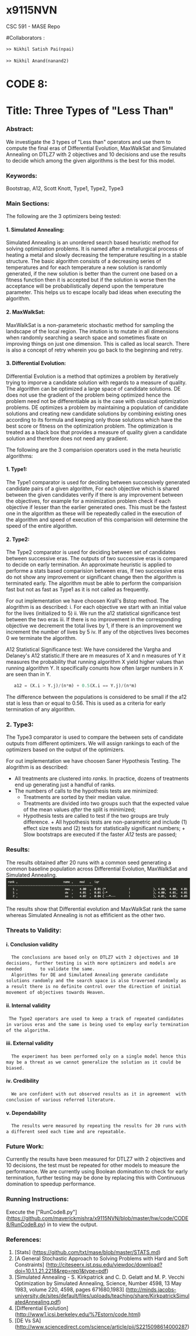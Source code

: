 # x9115NVN
CSC 591 - MASE Repo

#Collaborators :

	>> Nikhil Satish Pai(npai)

	>> Nikhil Anand(nanand2)  

# CODE 8:   
# Title: Three Types of "Less Than" 

### Abstract:   
We investigate the 3 types of "Less than" operators and use them to compute the final eras of Differential Evolution, MaxWalkSat and Simulated Annealing on DTLZ7 with 2 objectives and 10 decisions and use the results to decide which among the given algorithms is the best for this model.

### Keywords:  
Bootstrap, A12, Scott Knott, Type1, Type2, Type3

### Main Sections:   
The following are the 3 optimizers being tested:    
#### 1. Simulated Annealing:  
   Simulated Annealing is an unordered search based heuristic method for solving optimization problems. It is named after a metallurgical process of heating a metal and slowly decreasing the temperature resulting in a stable structure.
   The basic algorithm consists of a decreasing series of temperatures and for each temperature a new solution is randomly generated, if the new solution is better than the current one based on a fitness function then it is accepted but if the solution is worse then the acceptance will be probabilistically depend upon the temperature parameter. This helps us to escape locally bad ideas when executing the algorithm.

#### 2. MaxWalkSat:   
   MaxWalkSat is a non-parameteric stochastic method for sampling the landscape of the local region. The intution is to mutate in all dimensions when randomly searching a search space and sometimes fixate on improving things on just one dimension. This is called as local search.
  There is also a concept of retry wherein you go back to the beginning and retry.

#### 3. Differential Evolution: 
   Differential Evolution is a method that optimizes a problem by iteratively trying to imporve a candidate solution with regards to a measure of quality. The algorithm can be optimized a large space of candidate solutions. DE does not use the gradient of the problem being optimized hence the problem need not be differentiable as is the case with classical optimization problems.
   DE optimizes a problem by maintaining a population of candidate solutions and creating new candidate solutions by combining existing ones according to its formula and keeping only those solutions which have the best score or fitness on the optimization problem. The optimization is treated as a black box that provides a measure of quality given a candidate solution and therefore does not need any gradient.
   
The following are the 3 comparision operators used in the meta heuristic algorithms:   
#### 1. Type1:     
   The Type1 comparator is used for deciding between successively generated candidate pairs of a given algorithm, For each objective which is shared between the given candidates verify if there is any improvement between the objectives, for example for a minimization problem check if each objective if lesser than the earlier generated ones. 
   This must be the fastest one in the algorithm as these will be repeatedly called in the execution of the algorithm and speed of execution of this comparision will determine the speed of the entire algorithm.

#### 2. Type2:         
   The Type2 comparator is used for deciding between set of candidates between successive eras. The outputs of two successive eras is compared to decide on early termination. An approximate heuristic is applied to performe a stats based comparision between eras, If two successive eras do not show any improvement or significant change then the algorithm is terminated early. The algorithm must be able to perform the comparision fast but not as fast as Type1 as it is not called as frequently.

  For out implementation we have choosen Krall's Bstop method. The alogrithm is as described:
    i. For each objective we start with an initial value for the lives (initialized to 5)
   ii. We run the a12 statistical significance test between the two eras
  iii. If there is no improvement in the corresponding objective we decrement the total lives by 1, if there is an improvement we increment the        number of lives by 5
   iv. If any of the objectives lives becomes 0 we terminate the algorithm.
   
   A12 Statistical Significance test:
       We have considered the Vargha and Delaney's A12 statistic.If there are m measures of X and n measures of Y it measures the probability that running algorithm X yield higher values than running algorithm Y. It specifically conunts how often larger numbers in X are seen than in Y.
```python
   a12 = (X.i > Y.j)/(n*m) + 0.5(X.i == Y.j)/(n*m) 
```
   The difference between the populations is considered to be small if the a12 stat is less than or equal to 0.56. This is used as a criteria for early termination of any algorithm.


### 2. Type3:
   The Type3 comparator is used to compare the between sets of candidate outputs from different optimizers. We will assign rankings to each of the optimizers based on the output of the optimizers.
    
  For out implementation we have choosen Saner Hypothesis Testing. The alogrithm is as described:    
+ All treatments are clustered into _ranks_. In practice, dozens
  of treatments end up generating just a handful of ranks.
+ The numbers of calls to the hypothesis tests are minimized:
    + Treatments are sorted by their median value.
    + Treatments are divided into two groups such that the
      expected value of the mean values _after_ the split is minimized;
    + Hypothesis tests are called to test if the two groups are truly difference.
          + All hypothesis tests are non-parametric and include (1) effect size tests
            and (2) tests for statistically significant numbers;
          + Slow bootstraps are executed  if the faster _A12_ tests are passed;
 


### Results:  
  The results obtained after 20 runs with a common seed generating a common baseline population across Differential Evolution, MaxWalkSat and Simulated Annealing.
![soemTExt](./img/CODE8_Results.png)


The results show that Differential evolution and MaxWalkSat rank the same whereas Simulated Annealing is not as effificient as the other two.

### Threats to Validity:   
####   i. Conclusion validity      
      The conclusions are based only on DTLZ7 with 2 objectives and 10 decisions, further testing is with more optimizers and models are needed       to validate the same.
      Algorithms for DE and Simulated Annealing generate candidate solutions randomly and the search space is also traversed randomly as a result there is no definite control over the direction of initial movement of objectives towards Heaven. 

####  ii. Internal validity     
     The Type2 operators are used to keep a track of repeated candidates in various eras and the same is being used to employ early termination of the algorithm.

#### iii. External validity            
      The experiment has been performed only on a single model hence this may be a threat as we cannot generalize the solution as it could be biased.

####  iv. Credibility               
      We are confident with out observed results as it in agreement  with conclusion of various referred literature.
 
####   v. Dependability              
      The results were measured by repeating the results for 20 runs with a different seed each time and are repeatable.

### Future Work:    

  Currently the results have been measured for DTLZ7 with 2 objectives and 10 decisions, the test must be repeated for other models to measure the performance. 
  We are currently using Boolean domination to check for early termination, further testing may be done by replacing this with Continuous domination to speedup performance.
  
### Running Instructions:    
  Execute the ["RunCode8.py"] (https://github.com/maverickmishra/x9115NVN/blob/master/hw/code/CODE8/RunCode8.py) in to view the output.     


### References:     
1. [Stats] (https://github.com/txt/mase/blob/master/STATS.md)
2. [A General Stochastic Approach to Solving Problems with Hard and Soft Constraints] (http://citeseerx.ist.psu.edu/viewdoc/download?doi=10.1.1.21.2218&rep=rep1&type=pdf)
3. [Simulated Annealing - S. Kirkpatrick and C. D. Gelatt and M. P. Vecchi Optimization by Simulated Annealing, Science, Number 4598, 13 May 1983, volume 220, 4598, pages 671680,1983] (http://minds.jacobs-university.de/sites/default/files/uploads/teaching/share/KirkpatrickSimulatedAnnealing.pdf)
4. [Differential Evolution] (http://www1.icsi.berkeley.edu/%7Estorn/code.html)
5. [DE Vs SA] (http://www.sciencedirect.com/science/article/pii/S2215098614000287)

